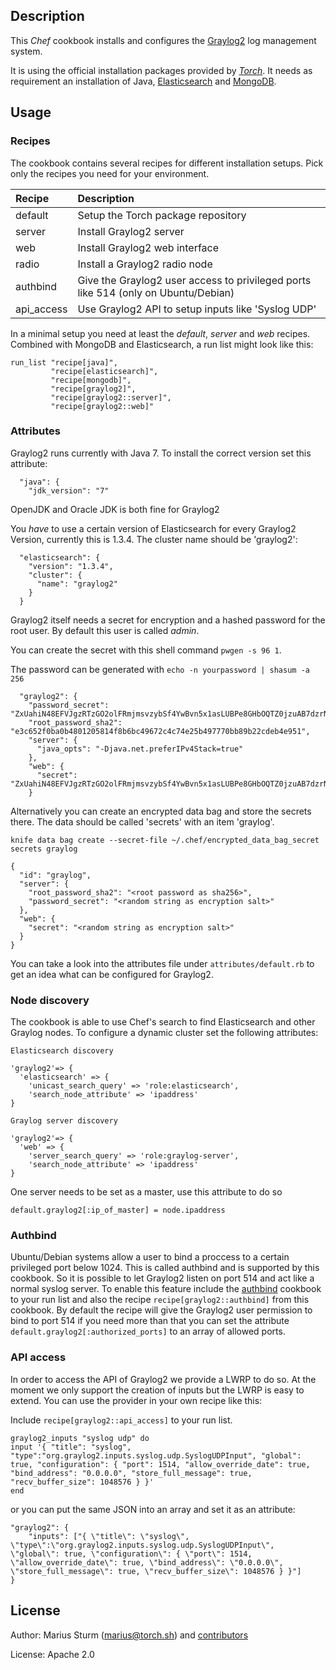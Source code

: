 Description
-----------

This _Chef_ cookbook installs and configures the [Graylog2](http://www.graylog2.org) log management system.

It is using the official installation packages provided by [_Torch_](http://www.torch.sh). It needs as requirement an installation of Java, [Elasticsearch](http://www.elasticsearch.org) and [MongoDB](https://www.mongodb.org).

Usage
-----

### Recipes
The cookbook contains several recipes for different installation setups. Pick only the recipes
you need for your environment.

|Recipe     | Description |
|:----------|:------------|
|default    |Setup the Torch package repository|
|server     |Install Graylog2 server|
|web        |Install Graylog2 web interface|
|radio      |Install a Graylog2 radio node|
|authbind   |Give the Graylog2 user access to privileged ports like 514 (only on Ubuntu/Debian)|
|api_access |Use Graylog2 API to setup inputs like 'Syslog UDP'|

In a minimal setup you need at least the _default_, _server_ and _web_ recipes. Combined with
MongoDB and Elasticsearch, a run list might look like this:

```
run_list "recipe[java]",
         "recipe[elasticsearch]",
         "recipe[mongodb]",
         "recipe[graylog2]",
         "recipe[graylog2::server]",
         "recipe[graylog2::web]"
```

### Attributes
Graylog2 runs currently with Java 7. To install the correct version set this attribute:

```
  "java": {
    "jdk_version": "7"
```
OpenJDK and Oracle JDK is both fine for Graylog2

You _have_ to use a  certain version of Elasticsearch for every Graylog2 Version, currently
this is 1.3.4. The cluster name should be 'graylog2':

```
  "elasticsearch": {
    "version": "1.3.4",
    "cluster": {
      "name": "graylog2"
    }
  }
```

Graylog2 itself needs a secret for encryption and a hashed password for the root user. By default this user is called _admin_.

You can create the secret with this shell command `pwgen -s 96 1`.

The password can be generated with `echo -n yourpassword | shasum -a 256`

```
  "graylog2": {
    "password_secret": "ZxUahiN48EFVJgzRTzGO2olFRmjmsvzybSf4YwBvn5x1asLUBPe8GHbOQTZ0jzuAB7dzrNPk3wCEH57PCZm23MHAET0G653G",
    "root_password_sha2": "e3c652f0ba0b4801205814f8b6bc49672c4c74e25b497770bb89b22cdeb4e951",
    "server": {
      "java_opts": "-Djava.net.preferIPv4Stack=true"
    },
    "web": {
      "secret": "ZxUahiN48EFVJgzRTzGO2olFRmjmsvzybSf4YwBvn5x1asLUBPe8GHbOQTZ0jzuAB7dzrNPk3wCEH57PCZm23MHAET0G653G"
    }

```

Alternatively you can create an encrypted data bag and store the secrets there. The data should be called
'secrets' with an item 'graylog'.

```
knife data bag create --secret-file ~/.chef/encrypted_data_bag_secret secrets graylog

{
  "id": "graylog",
  "server": {
    "root_password_sha2": "<root password as sha256>",
    "password_secret": "<random string as encryption salt>"
  },
  "web": {
    "secret": "<random string as encryption salt>"
  }
}
```

You can take a look into the attributes file under `attributes/default.rb` to get an idea
what can be configured for Graylog2.

### Node discovery
The cookbook is able to use Chef's search to find Elasticsearch and other Graylog nodes. To configure
a dynamic cluster set the following attributes:

```
Elasticsearch discovery

'graylog2'=> {
  'elasticsearch' => {
    'unicast_search_query' => 'role:elasticsearch',
    'search_node_attribute' => 'ipaddress'
}
```

```
Graylog server discovery

'graylog2'=> {
  'web' => {
    'server_search_query' => 'role:graylog-server',
    'search_node_attribute' => 'ipaddress'
}
```

One server needs to be set as a master, use this attribute to do so

```
default.graylog2[:ip_of_master] = node.ipaddress
```

### Authbind
Ubuntu/Debian systems allow a user to bind a proccess to a certain privileged port below 1024.
This is called authbind and is supported by this cookbook. So it is possible to let Graylog2 listen on port 514 and act like a normal syslog server.
To enable this feature include the [authbind](https://supermarket.chef.io/cookbooks/authbind) cookbook to your run list and also the recipe
`recipe[graylog2::authbind]` from this cookbook.
By default the recipe will give the Graylog2 user permission to bind to port 514 if you need more than that you can
set the attribute `default.graylog2[:authorized_ports]` to an array of allowed ports.

### API access
In order to access the API of Graylog2 we provide a LWRP to do so. At the moment we only support
the creation of inputs but the LWRP is easy to extend. You can use the provider in your own
recipe like this:

Include `recipe[graylog2::api_access]` to your run list.

```
graylog2_inputs "syslog udp" do
input '{ "title": "syslog", "type":"org.graylog2.inputs.syslog.udp.SyslogUDPInput", "global": true, "configuration": { "port": 1514, "allow_override_date": true, "bind_address": "0.0.0.0", "store_full_message": true, "recv_buffer_size": 1048576 } }'
end
```

or you can put the same JSON into an array and set it as an attribute:

```
"graylog2": {
    "inputs": ["{ \"title\": \"syslog\", \"type\":\"org.graylog2.inputs.syslog.udp.SyslogUDPInput\", \"global\": true, \"configuration\": { \"port\": 1514, \"allow_override_date\": true, \"bind_address\": \"0.0.0.0\", \"store_full_message\": true, \"recv_buffer_size\": 1048576 } }"]
}
```

License
-------

Author: Marius Sturm (<marius@torch.sh>) and [contributors](http://github.com/graylog2/torch-graylog2-cookbook/graphs/contributors)

License: Apache 2.0
